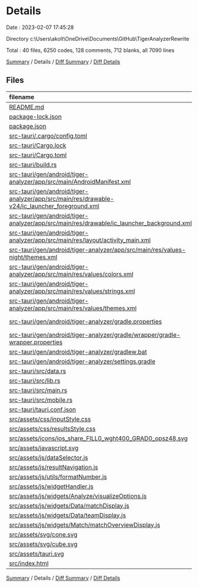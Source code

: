 # Details

Date : 2023-02-07 17:45:28

Directory c:\\Users\\akolt\\OneDrive\\Documents\\GitHub\\TigerAnalyzerRewrite

Total : 40 files,  6250 codes, 128 comments, 712 blanks, all 7090 lines

[Summary](results.md) / Details / [Diff Summary](diff.md) / [Diff Details](diff-details.md)

## Files
| filename | language | code | comment | blank | total |
| :--- | :--- | ---: | ---: | ---: | ---: |
| [README.md](/README.md) | Markdown | 2 | 0 | 2 | 4 |
| [package-lock.json](/package-lock.json) | JSON | 755 | 0 | 1 | 756 |
| [package.json](/package.json) | JSON | 16 | 0 | 1 | 17 |
| [src-tauri/.cargo/config.toml](/src-tauri/.cargo/config.toml) | TOML | 38 | 0 | 4 | 42 |
| [src-tauri/Cargo.lock](/src-tauri/Cargo.lock) | TOML | 3,566 | 2 | 386 | 3,954 |
| [src-tauri/Cargo.toml](/src-tauri/Cargo.toml) | TOML | 24 | 5 | 6 | 35 |
| [src-tauri/build.rs](/src-tauri/build.rs) | Rust | 3 | 0 | 1 | 4 |
| [src-tauri/gen/android/tiger-analyzer/app/src/main/AndroidManifest.xml](/src-tauri/gen/android/tiger-analyzer/app/src/main/AndroidManifest.xml) | XML | 18 | 0 | 3 | 21 |
| [src-tauri/gen/android/tiger-analyzer/app/src/main/res/drawable-v24/ic_launcher_foreground.xml](/src-tauri/gen/android/tiger-analyzer/app/src/main/res/drawable-v24/ic_launcher_foreground.xml) | XML | 30 | 0 | 0 | 30 |
| [src-tauri/gen/android/tiger-analyzer/app/src/main/res/drawable/ic_launcher_background.xml](/src-tauri/gen/android/tiger-analyzer/app/src/main/res/drawable/ic_launcher_background.xml) | XML | 170 | 0 | 1 | 171 |
| [src-tauri/gen/android/tiger-analyzer/app/src/main/res/layout/activity_main.xml](/src-tauri/gen/android/tiger-analyzer/app/src/main/res/layout/activity_main.xml) | XML | 16 | 0 | 2 | 18 |
| [src-tauri/gen/android/tiger-analyzer/app/src/main/res/values-night/themes.xml](/src-tauri/gen/android/tiger-analyzer/app/src/main/res/values-night/themes.xml) | XML | 11 | 5 | 1 | 17 |
| [src-tauri/gen/android/tiger-analyzer/app/src/main/res/values/colors.xml](/src-tauri/gen/android/tiger-analyzer/app/src/main/res/values/colors.xml) | XML | 10 | 0 | 0 | 10 |
| [src-tauri/gen/android/tiger-analyzer/app/src/main/res/values/strings.xml](/src-tauri/gen/android/tiger-analyzer/app/src/main/res/values/strings.xml) | XML | 3 | 0 | 0 | 3 |
| [src-tauri/gen/android/tiger-analyzer/app/src/main/res/values/themes.xml](/src-tauri/gen/android/tiger-analyzer/app/src/main/res/values/themes.xml) | XML | 11 | 5 | 1 | 17 |
| [src-tauri/gen/android/tiger-analyzer/gradle.properties](/src-tauri/gen/android/tiger-analyzer/gradle.properties) | Java Properties | 4 | 19 | 0 | 23 |
| [src-tauri/gen/android/tiger-analyzer/gradle/wrapper/gradle-wrapper.properties](/src-tauri/gen/android/tiger-analyzer/gradle/wrapper/gradle-wrapper.properties) | Java Properties | 5 | 1 | 1 | 7 |
| [src-tauri/gen/android/tiger-analyzer/gradlew.bat](/src-tauri/gen/android/tiger-analyzer/gradlew.bat) | Batch | 68 | 0 | 22 | 90 |
| [src-tauri/gen/android/tiger-analyzer/settings.gradle](/src-tauri/gen/android/tiger-analyzer/settings.gradle) | Groovy | 1 | 0 | 1 | 2 |
| [src-tauri/src/data.rs](/src-tauri/src/data.rs) | Rust | 192 | 1 | 32 | 225 |
| [src-tauri/src/lib.rs](/src-tauri/src/lib.rs) | Rust | 72 | 0 | 19 | 91 |
| [src-tauri/src/main.rs](/src-tauri/src/main.rs) | Rust | 8 | 1 | 4 | 13 |
| [src-tauri/src/mobile.rs](/src-tauri/src/mobile.rs) | Rust | 9 | 0 | 0 | 9 |
| [src-tauri/tauri.conf.json](/src-tauri/tauri.conf.json) | JSON | 24 | 69 | 0 | 93 |
| [src/assets/css/inputStyle.css](/src/assets/css/inputStyle.css) | CSS | 114 | 0 | 24 | 138 |
| [src/assets/css/resultsStyle.css](/src/assets/css/resultsStyle.css) | CSS | 577 | 1 | 106 | 684 |
| [src/assets/icons/ios_share_FILL0_wght400_GRAD0_opsz48.svg](/src/assets/icons/ios_share_FILL0_wght400_GRAD0_opsz48.svg) | XML | 1 | 0 | 0 | 1 |
| [src/assets/javascript.svg](/src/assets/javascript.svg) | XML | 1 | 0 | 0 | 1 |
| [src/assets/js/dataSelector.js](/src/assets/js/dataSelector.js) | JavaScript | 27 | 0 | 11 | 38 |
| [src/assets/js/resultNavigation.js](/src/assets/js/resultNavigation.js) | JavaScript | 54 | 2 | 20 | 76 |
| [src/assets/js/utils/formatNumber.js](/src/assets/js/utils/formatNumber.js) | JavaScript | 3 | 0 | 0 | 3 |
| [src/assets/js/widgetHandler.js](/src/assets/js/widgetHandler.js) | JavaScript | 15 | 0 | 2 | 17 |
| [src/assets/js/widgets/Analyze/visualizeOptions.js](/src/assets/js/widgets/Analyze/visualizeOptions.js) | JavaScript | 36 | 1 | 10 | 47 |
| [src/assets/js/widgets/Data/matchDisplay.js](/src/assets/js/widgets/Data/matchDisplay.js) | JavaScript | 21 | 7 | 6 | 34 |
| [src/assets/js/widgets/Data/teamDisplay.js](/src/assets/js/widgets/Data/teamDisplay.js) | JavaScript | 79 | 4 | 10 | 93 |
| [src/assets/js/widgets/Match/matchOverviewDisplay.js](/src/assets/js/widgets/Match/matchOverviewDisplay.js) | JavaScript | 67 | 3 | 12 | 82 |
| [src/assets/svg/cone.svg](/src/assets/svg/cone.svg) | XML | 4 | 0 | 0 | 4 |
| [src/assets/svg/cube.svg](/src/assets/svg/cube.svg) | XML | 8 | 1 | 7 | 16 |
| [src/assets/tauri.svg](/src/assets/tauri.svg) | XML | 6 | 0 | 1 | 7 |
| [src/index.html](/src/index.html) | HTML | 181 | 1 | 15 | 197 |

[Summary](results.md) / Details / [Diff Summary](diff.md) / [Diff Details](diff-details.md)
